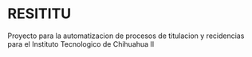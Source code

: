 # RESITITU
 Proyecto para la automatizacion de procesos de titulacion y recidencias para el Instituto Tecnologico de Chihuahua II
